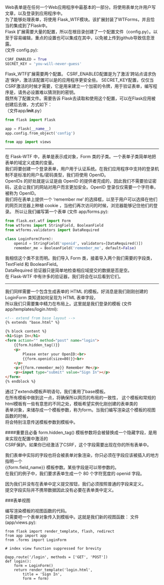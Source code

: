 Web表单是在任何一个Web应用程序中最基本的一部分。将使用表单允许用户写文章，以及登录到应用程序中。  
为了能够处理表单，将使用 Flask_WTF模块。该扩展封装了WTForms，并且恰当的集成到了Flask中。  
Flask 扩展需要大量的配置，所以在根目录创建了一个配置文件（config.py）。以至于容易编辑，重点的设置也可以集成在其中，以免被上传到github导致信息泄露。  
(文件 config.py):

```python
CSRF_ENABLED = True
SECRET_KEY = 'you-will-never-guess'
```
Flask_WTF扩展需要两个配置。
CSRF_ENABLED配置是为了激活‘跨站点请求伪造’保护，激活该配置可以是的应用程序更安全些。
SECRET_KEY配置，仅仅当CSRF激活的时候才需要，它是用来建立一个加密的令牌，用于验证表单，编写程序是，请务必设置难以猜测到的密钥。  
既然有了配置文件。需要告诉 Flask去读取和使用这个配置，可以在Flask应用被创建后去做，方式如下：  
（文件app/__init__.py）

```python
from flask import Flask

app = Flask(__name__)
app.config.from_object('config')

from app import views

```

---

在 Flask-WTF 中，表单是表示成对象，Form 类的子类。一个表单子类简单地把表单的域定义成类的变量。  
我们将要创建一个登录表单，用户用于认证系统。在我们应用程序中支持的登录机制不是标准的用户名/密码类型，我们将使用 OpenID。  
OpenIDs 的好处就是认证是由 OpenID 的提供者完成的，因此我们不需要验证密码，这会让我们的网站对用户而言更加安全。OpenID 登录仅仅需要一个字符串，被称为 OpenID。  
我们将在表单上提供一个 ‘remember me’ 的选择框，以至于用户可以选择在他们的网页浏览器上种植 cookie ，当他们再次访问的时候，浏览器能够记住他们的登录。
所以让我们编写第一个表单
(文件 app/forms.py):
```python
from flask.ext.wtf import Form
from wtforms import StringField, BooleanField
from wtforms.validators import DataRequired

class LoginForm(Form):
    openid = StringField('openid', validators=[DataRequired()])
    remember_me = BooleanField('remember_me', default=False)
```

我相信这个类不言而明。我们导入 Form 类，接着导入两个我们需要的字段类，TextField 和 BooleanField。  
DataRequired 验证器只是简单地检查相应域提交的数据是否是空。  
在 Flask-WTF 中有许多的验证器，我们将会在以后看到它们。

---

我们同样需要一个包含生成表单的 HTML 的模板。好消息是我们刚刚创建的 LoginForm 类知道如何呈现为 HTML 表单字段，  
所以我们只需要集中精力在布局上。这里就是我们登录的模板
(文件 app/templates/login.html):
```html
<!-- extend from base layout -->
{% extends "base.html" %}

{% block content %}
<h1>Sign In</h1>
<form action="" method="post" name="login">
    {{form.hidden_tag()}}
    <p>
        Please enter your OpenID:<br>
        {{form.openid(size=80)}}<br>
    </p>
    <p>{{form.remember_me}} Remember Me</p>
    <p><input type="submit" value="Sign In"></p>
</form>
{% endblock %}

```


通过了extends模板声明语句，我们重用了base模板。  
在所有模板中做到这一点，将确保所以网页的布局的一致性，
这个模板和常规的html模板有一些有意思的不同之处，模板希望实例化刚创建的表单类的  
表单对象，来储存成一个模板参数，称为form。当我们编写渲染这个模板的视图函数的时候，  
将会特别注意传送模板参数到模板中。  

####重要且必备
form.hidden_tag() 模板参数将会被替换成一个隐藏字段，是用来实现在配置中激活的   
CSRF保护。如果你已经激活了CSRF，这个字段需要出现在你的所有表单中。

我们表单中实际的字段也将会被表单对象渲染，你只必须在字段应该被插入的地方指明一个   
{{form.field_name}} 模板参数。某些字段是可以带参数的。  
在我们的例子中，我们要求表单生成一个 80 个字符宽度的 openid 字段。

因为我们并没有在表单中定义提交按钮，我们必须按照普通的字段来定义。  
提交字段实际并不携带数据因此没有必要在表单类中定义。


###表单视图


编写渲染模板的视图函数的代码。  
只需要吧一个表单对象传入到模板中。这就是我们新的视图函数：
文件(app/views.py):
```pythons
from flask import render_template, flash, redirect
from app import app
from .forms import LoginForm

# index view function suppressed for brevity

@app.route('/login', methods = ['GET', 'POST'])
def login():
    form = LoginForm()
    return render_template('login.html',
        title = 'Sign In',
        form = form)
```















